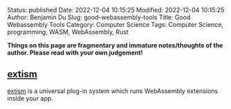 Status: published
Date: 2022-12-04 10:15:25
Modified: 2022-12-04 10:15:25
Author: Benjamin Du
Slug: good-webassembly-tools
Title: Good Webassembly Tools
Category: Computer Science
Tags: Computer Science, programming, WASM, WebAssembly, Rust

**Things on this page are fragmentary and immature notes/thoughts of the author. Please read with your own judgement!**

## [extism](https://github.com/extism/extism)
[extism](https://github.com/extism/extism)
is a universal plug-in system 
which runs WebAssembly extensions inside your app.


